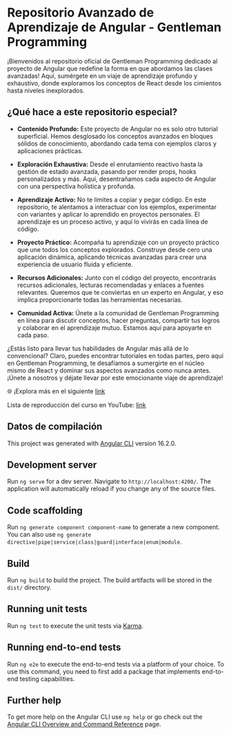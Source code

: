 # Repositorio Avanzado de Aprendizaje de Angular - Gentleman Programming

¡Bienvenidos al repositorio oficial de Gentleman Programming dedicado al proyecto de Angular que redefine la forma en que abordamos las clases avanzadas! Aquí, sumérgete en un viaje de aprendizaje profundo y exhaustivo, donde exploramos los conceptos de React desde los cimientos hasta niveles inexplorados.

## ¿Qué hace a este repositorio especial?

- **Contenido Profundo:** Este proyecto de Angular no es solo otro tutorial superficial. Hemos desglosado los conceptos avanzados en bloques sólidos de conocimiento, abordando cada tema con ejemplos claros y aplicaciones prácticas.

- **Exploración Exhaustiva:** Desde el enrutamiento reactivo hasta la gestión de estado avanzada, pasando por render props, hooks personalizados y más. Aquí, desentrañamos cada aspecto de Angular con una perspectiva holística y profunda.

- **Aprendizaje Activo:** No te limites a copiar y pegar código. En este repositorio, te alentamos a interactuar con los ejemplos, experimentar con variantes y aplicar lo aprendido en proyectos personales. El aprendizaje es un proceso activo, y aquí lo vivirás en cada línea de código.

- **Proyecto Práctico:** Acompaña tu aprendizaje con un proyecto práctico que une todos los conceptos explorados. Construye desde cero una aplicación dinámica, aplicando técnicas avanzadas para crear una experiencia de usuario fluida y eficiente.

- **Recursos Adicionales:** Junto con el código del proyecto, encontrarás recursos adicionales, lecturas recomendadas y enlaces a fuentes relevantes. Queremos que te conviertas en un experto en Angular, y eso implica proporcionarte todas las herramientas necesarias.

- **Comunidad Activa:** Únete a la comunidad de Gentleman Programming en línea para discutir conceptos, hacer preguntas, compartir tus logros y colaborar en el aprendizaje mutuo. Estamos aquí para apoyarte en cada paso.

¿Estás listo para llevar tus habilidades de Angular más allá de lo convencional? Claro, puedes encontrar tutoriales en todas partes, pero aquí en Gentleman Programming, te desafiamos a sumergirte en el núcleo mismo de React y dominar sus aspectos avanzados como nunca antes. ¡Únete a nosotros y déjate llevar por este emocionante viaje de aprendizaje!

🌐 ¡Explora más en el siguiente [link](https://linktr.ee/gentlemanprogramming)

Lista de reproducción del curso en YouTube: [link](https://www.youtube.com/playlist?list=PL42UNLc8e48RINrNGumxAKulG5CWgs_yv)

## Datos de compilación

This project was generated with [Angular CLI](https://github.com/angular/angular-cli) version 16.2.0.

## Development server

Run `ng serve` for a dev server. Navigate to `http://localhost:4200/`. The application will automatically reload if you change any of the source files.

## Code scaffolding

Run `ng generate component component-name` to generate a new component. You can also use `ng generate directive|pipe|service|class|guard|interface|enum|module`.

## Build

Run `ng build` to build the project. The build artifacts will be stored in the `dist/` directory.

## Running unit tests

Run `ng test` to execute the unit tests via [Karma](https://karma-runner.github.io).

## Running end-to-end tests

Run `ng e2e` to execute the end-to-end tests via a platform of your choice. To use this command, you need to first add a package that implements end-to-end testing capabilities.

## Further help

To get more help on the Angular CLI use `ng help` or go check out the [Angular CLI Overview and Command Reference](https://angular.io/cli) page.
